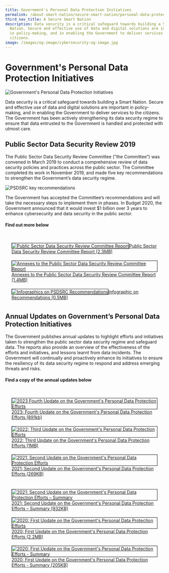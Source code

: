 ```yaml
---
title: Government's Personal Data Protection Initiatives
permalink: /about-smart-nation/secure-smart-nation/personal-data-protection-initiatives/
third_nav_title: A Secure Smart Nation
description: Data security is a critical safeguard towards building a Smart
  Nation. Secure and effective use of data and digital solutions are important
  in policy-making, and in enabling the Government to deliver services to the
  citizens.
image: /images/og-image/cybersecurity-og-image.jpg
---
```

# Government's Personal Data Protection Initiatives
![Government's Personal Data Protection Initiatives](/images/abt-smart-nation/government’s_pdpi_1920px.jpeg)

Data security is a critical safeguard towards building a Smart Nation. Secure and effective use of data and digital solutions are important in policy-making, and in enabling the Government to deliver services to the citizens. The Government has been actively strengthening its data security regime to ensure that data entrusted to the Government is handled and protected with utmost care.

## Public Sector Data Security Review 2019

The Public Sector Data Security Review Committee (”the Committee”) was convened in March 2019 to conduct a comprehensive review of data security policies and practices across the public sector. The Committee completed its work in November 2019, and made five key recommendations to strengthen the Government’s data security regime.

![PSDSRC key recommendations](/images/abt-smart-nation/psdsrc-key-recommendation.png)

The Government has accepted the Committee’s recommendations and will take the necessary steps to implement them in phases. In Budget 2020, the Government announced that it would invest $1 billion over 3 years to enhance cybersecurity and data security in the public sector.
 
#### Find out more below

<div class="row" style="padding: 20px 0px 0px 0px;">

<div class="col" style="padding: 10px 20px 10px 20px;"><a href="/files/publications/psdsrc-main-report-nov2019.pdf" target="_blank"><img style="border:1px solid black;" src="/images/abt-smart-nation/psdsrc-main-report-nov2019-1.jpg" alt="Public Sector Data Security Review Committee Report">Public Sector Data Security Review Committee Report (2.3MB)</a></div>

<div class="col" style="padding: 10px 20px 10px 20px;"><a href="/files/publications/annexes-to-the-psdsrc-final-report.pdf" target="_blank"><img style="border:1px solid black;" src="/images/abt-smart-nation/annexes-to-the-psdsrc-final-report-cover.jpg" alt="Annexes to the Public Sector Data Security Review Committee Report">Annexes to the Public Sector Data Security Review Committee Report (1.4MB)</a></div>	

<div class="col" style="padding: 10px 20px 10px 20px;"><a href="/files/abt-smart-nation/psdsrc-infographic.pdf" target="_blank"><img style="border:1px solid black;" src="/images/abt-smart-nation/psdsrc-infographic-cover.jpg" alt="Infographics on PSDSRC Recommendations">Infographic on Recommendations (0.5MB)</a></div>

</div>
 
## Annual Updates on Government’s Personal Data Protection Initiatives

The Government publishes annual updates to highlight efforts and initiatives taken to strengthen the public sector data security regime and safeguard data. The reports also provide an overview of the effectiveness of the efforts and initiatives, and lessons learnt from data incidents. The Government will continually and proactively enhance its initiatives to ensure the resiliency of its data security regime to respond and address emerging threats and risks.

#### Find a copy of the annual updates below

<div class="row" style="padding: 20px 0px 0px 0px;">

<div class="col" style="padding: 10px 20px 10px 20px;"><a href="/files/publications/2023:%20fourth%20update%20on%20the%20government's%20personal%20data%20protection%20efforts.pdf" target="_blank"><img style="border:1px solid black;" src="/images/abt-smart-nation/2023-fourth-update-on-data-protection-efforts-cover.png" alt="2023 Fourth Update on the Government's Personal Data Protection Efforts">2023: Fourth Update on the Government's Personal Data Protection Efforts (891kb)</a></div>

<div class="col" style="padding: 10px 20px 10px 20px;"><a href="/files/publications/govt%20personal%20data%20protection%20efforts%202022.pdf" target="_blank"><img style="border:1px solid black;" src="/images/abt-smart-nation/2022-third-update-on-data-protection-efforts-cover.jpg" alt="2022: Third Update on the Government's Personal Data Protection Efforts">2022: Third Update on the Government's Personal Data Protection Efforts (1MB)</a></div>

<div class="col" style="padding: 10px 20px 10px 20px;"><a href="/files/publications/government-personal-data-protection-efforts-2021.pdf" target="_blank"><img style="border:1px solid black;" src="/images/abt-smart-nation/2021-report-update-on-pdprc.png" alt="2021: Second Update on the Government's Personal Data Protection Efforts">2021: Second Update on the Government's Personal Data Protection Efforts (269KB)</a></div>	

</div>

<div class="row" style="padding: 20px 0px 0px 0px;">

<div class="col" style="padding: 10px 20px 10px 20px;"><a href="/files/publications/government-personal-data-protection-efforts-2021-summary.pdf" target="_blank"><img style="border:1px solid black;" src="/images/abt-smart-nation/government-personal-data-protection-efforts-2021-summary-cover.jpg" alt="2021: Second Update on the Government's Personal Data Protection Efforts – Summary">2021: Second Update on the Government's Personal Data Protection Efforts – Summary (932KB)</a></div>
	
<div class="col" style="padding: 10px 20px 10px 20px;"><a href="/files/publications/annual-update-on-govt-personal-data-protection-efforts-2020.pdf" target="_blank"><img style="border:1px solid black;" src="/images/abt-smart-nation/annual-update-on-govt-personal-data-protection-efforts-2020-cover.jpg" alt="2020: First Update on the Government's Personal Data Protection Efforts">2020: First Update on the Government's Personal Data Protection Efforts (2.2MB)</a></div>

<div class="col" style="padding: 10px 20px 10px 20px;"><a href="/files/publications/annual-update-on-govt-personal-data-protection-efforts-nov2020-summary.pdf" target="_blank"><img style="border:1px solid black;" src="/images/abt-smart-nation/annual-update-on-govt-personal-data-protection-efforts-nov2020-summary_cover.jpg" alt="2020: First Update on the Government's Personal Data Protection Efforts - Summary">2020: First Update on the Government's Personal Data Protection Efforts - Summary (205KB)</a></div>	

</div>
